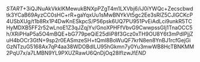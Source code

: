 $START$+3iQJNuAkVkkIKMewukBNXpPZgT4m1LXVbj6/iJ0iYWQc+Zecscbwdtk3YCaB69AyzCC0sHC+rR+gaYqxUu1sMwBNYkVt5gc2Ee3sRlZ5CJlGCKcP4USbXUg/t1b8Rx1P4DwKnESkpcS/P56psk6UQ7PU951PvEiAdLci9unkR5TCHyMDXB5FF2r52wLnoE1Z3qJZqjYv/GnoXPHFfVbvG9CwwpssGIj1TnaOCC5h/XRiPHaP5a5O4mBQE+bG779peQiE25dliP8f3Gcz0xTH9OU8Y6t3mPdIPjjZuH4bOCr3GtN+9sp2r0EASmzeSH+tQml8BoWuQF7krN8en8YnBJ1rcfGejGiGzNTzuG5168Ax7qP4aa38WDOBdlLU95hGkmn7y0Yu3mwWB8HcTBNKMM2PqU7x/a7LMBN9YL9PXUZRawU6QnDjOq28lfIzwJf$END$